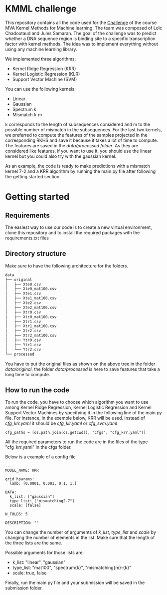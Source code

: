 # KMML challenge
This repository contains all the code used for the [Challenge](https://www.kaggle.com/c/machine-learning-with-kernel-methods-2021/overview/evaluation) of the course MVA Kernel Methods for Machine learning. The team was composed of Loïc Chadoutaud and Jules Samaran. The goal of the challenge was to predict whether a DNA sequence region is binding site to a specific transcription factor with kernel methods. The idea was to implement everything without using any machine learning library.

We implemented three algorithms:
- Kernel Ridge Regression (KRR)
- Kernel Logistic Regression (KLR)
- Support Vector Machine (SVM)

You can use the following kernels:
- Linear
- Gaussian
- Spectrum k
- Mismatch k-m

k corresponds to the length of subsequences considered and m to the possible number of mismatch in the subsequences. For the last two kernels, we preferred to compute the features of the samples projected in the corresponding RKHS and save it because it takes a lot of time to compute. The features are saved in the *data/processed folder*. As they are considered like features, if you want to use it, you should use the linear kernel but you could also try with the gaussian kernel. 

As an example, the code is ready to make predictions with a mismatch kernel 7-2 and a KRR algorithm by running the main.py file after following the getting started section. 

# Getting started

## Requirements

The easiest way to use our code is to create a new virtual environment, clone this repository and to install the required packages with the requirements.txt files

## Directory structure 

Make sure to have the following architecture for the folders. 

```bash
data
├── original
│   ├── Xte0.csv
│   ├── Xte0_mat100.csv
│   ├── Xte1.csv
│   ├── Xte1_mat100.csv
│   ├── Xte2.csv
│   ├── Xte2_mat100.csv
│   ├── Xtr0.csv
│   ├── Xtr0_mat100.csv
│   ├── Xtr1.csv
│   ├── Xtr1_mat100.csv
│   ├── Xtr2.csv
│   ├── Xtr2_mat100.csv
│   ├── Ytr0.csv
│   ├── Ytr1.csv
│   └── Ytr2.csv
└── processed
```

You have to put the original files as shown on the above tree in the folder *data/original*, the folder *data/processed* is here to save features that take a long time to compute.

## How to run the code

To run the code, you have to choose which algorithm you want to use among Kernel Ridge Regression, Kernel Logistic Regression and Kernel Support Vector Machines by specifying it in the following line of the main.py file. For instance, in the exemple below, KRR will be used. Instead of *cfg_krr.yaml* it should be *cfg_klr.yaml* or *cfg_svm.yaml*
```
cfg_paths = [os.path.join(os.getcwd(), "cfgs", "cfg_krr.yaml")]
```
All the required parameters to run the code are in the files of the type "cfg_krr.yaml" in the cfgs folder. 

Below is a example of a config file
```
---
MODEL_NAME: KRR

grid_hparams:
  lamb: [0.0001, 0.001, 0.1, 1.]

DATA:
  k_list: ["gaussian"]
  type_list: ["mismatching2-7"]
  scale: [false]

N_FOLDS: 5

DESCRIPTION: ""
```

You can change the number of arguments of *k_list*, *type_list* and *scale* by changing the number of elements in the list. Make sure that the length of the three lists are the same. 

Possible arguments for those lists are:
- k_list: "linear", "gaussian"
- type_list: "mat100", "spectrum{k}", "mismatching{m}-{k}"
- scale: true, false

Finally, run the main.py file and your submission will be saved in the submission folder. 
